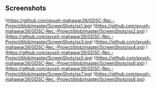 ## Screenshots

!(https://github.com/ayush-mahawar26/GDSC-Rec.-Project/blob/master/ScreenShots/ss1.jpg)
!(https://github.com/ayush-mahawar26/GDSC-Rec.-Project/blob/master/ScreenShots/ss2.jpg)
!(https://github.com/ayush-mahawar26/GDSC-Rec.-Project/blob/master/ScreenShots/ss3.jpg)
!(https://github.com/ayush-mahawar26/GDSC-Rec.-Project/blob/master/ScreenShots/ss4.jpg)
!(https://github.com/ayush-mahawar26/GDSC-Rec.-Project/blob/master/ScreenShots/ss5.jpg)
!(https://github.com/ayush-mahawar26/GDSC-Rec.-Project/blob/master/ScreenShots/ss6.jpg)
!(https://github.com/ayush-mahawar26/GDSC-Rec.-Project/blob/master/ScreenShots/ss7.jpg)
!(https://github.com/ayush-mahawar26/GDSC-Rec.-Project/blob/master/ScreenShots/ss8.jpg)

